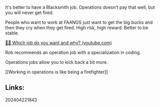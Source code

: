 
It's better to have a Blacksmith job. Operations doesn't pay that well, but you will never get fired.

People who want to work at FAANGS just want to get the big bucks and then they cry when they get fired. High risk, high reward. Better to be stable.

[🤷‍♂️ Which job do you want and why? (youtube.com)](https://www.youtube.com/watch?v=d2EwuxQHV6Y)

Rob recommends an operation job with a specialization in coding. 

Operations jobs allow you to kick back a bit more.

[[Working in operations is like being a firefighter]]

## Links:



202404221843